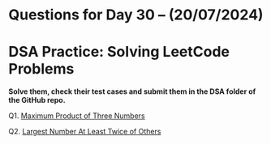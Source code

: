 # Questions for Day 30 – (20/07/2024)
# DSA Practice: Solving LeetCode Problems


**Solve them, check their test cases and submit them in the DSA folder of the GitHub repo.**

Q1. [Maximum Product of Three Numbers](https://leetcode.com/problems/maximum-product-of-three-numbers/description/)

Q2. [Largest Number At Least Twice of Others](https://leetcode.com/problems/largest-number-at-least-twice-of-others/description/)
